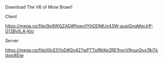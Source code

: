 Download The V6 of More Brawl!

Client

https://mega.nz/file/9o9WQZAD#Ppwo1YihDDMUx43W-aupiQyqMxrJrP-G13By9_A-Klo

Server

https://mega.nz/file/t0cESYoD#Qv427wPTTxIRkKe2RE1hvcV9nuoQys7AiTkdoxi4Ejw
